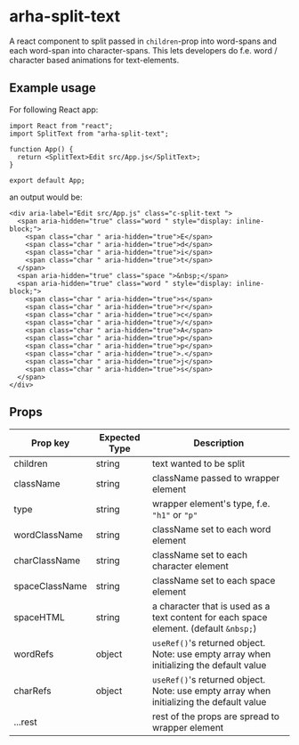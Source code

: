 # arha-split-text

A react component to split passed in `children`-prop into word-spans and each word-span into character-spans. This lets developers do f.e. word / character based animations for text-elements.

## Example usage

For following React app:

```
import React from "react";
import SplitText from "arha-split-text";

function App() {
  return <SplitText>Edit src/App.js</SplitText>;
}

export default App;
```

an output would be:

```
<div aria-label="Edit src/App.js" class="c-split-text ">
  <span aria-hidden="true" class="word " style="display: inline-block;">
    <span class="char " aria-hidden="true">E</span>
    <span class="char " aria-hidden="true">d</span>
    <span class="char " aria-hidden="true">i</span>
    <span class="char " aria-hidden="true">t</span>
  </span>
  <span aria-hidden="true" class="space ">&nbsp;</span>
  <span aria-hidden="true" class="word " style="display: inline-block;">
    <span class="char " aria-hidden="true">s</span>
    <span class="char " aria-hidden="true">r</span>
    <span class="char " aria-hidden="true">c</span>
    <span class="char " aria-hidden="true">/</span>
    <span class="char " aria-hidden="true">A</span>
    <span class="char " aria-hidden="true">p</span>
    <span class="char " aria-hidden="true">p</span>
    <span class="char " aria-hidden="true">.</span>
    <span class="char " aria-hidden="true">j</span>
    <span class="char " aria-hidden="true">s</span>
  </span>
</div>
```

## Props

| Prop key       | Expected Type | Description                                                                             |
| -------------- | ------------- | --------------------------------------------------------------------------------------- |
| children       | string        | text wanted to be split                                                                 |
| className      | string        | className passed to wrapper element                                                     |
| type           | string        | wrapper element's type, f.e. `"h1"` or `"p"`                                            |
| wordClassName  | string        | className set to each word element                                                      |
| charClassName  | string        | className set to each character element                                                 |
| spaceClassName | string        | className set to each space element                                                     |
| spaceHTML      | string        | a character that is used as a text content for each space element. (default `&nbsp;`)   |
| wordRefs       | object        | `useRef()`'s returned object. Note: use empty array when initializing the default value |
| charRefs       | object        | `useRef()`'s returned object. Note: use empty array when initializing the default value |
| ...rest        |               | rest of the props are spread to wrapper element                                         |
